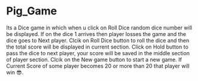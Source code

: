 # Pig_Game

Its a Dice game in which when u click on Roll Dice random dice number will be displayed. If on the dice 1 arrives then player losses the game and the dice goes to Next player.
Clcik on Roll Dice button to roll the dice and then the total score will be displayed in current section.
Click on Hold button to pass the dice to next player, your score will be saved in the middle section of player section.
Clcik on the New game button to start a new game.
If Current Score of some player becomes 20 or more than 20 that player will win 😎.
